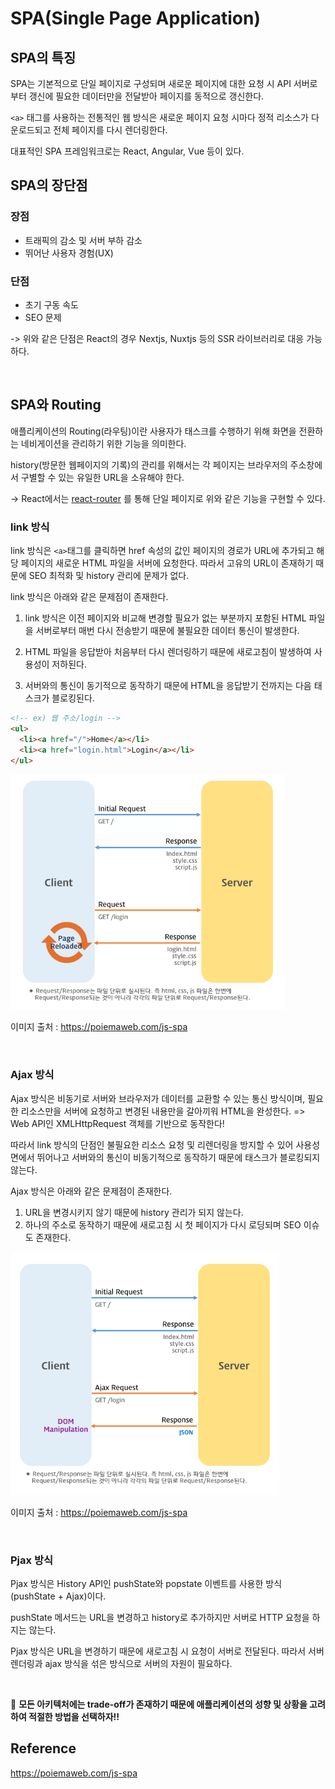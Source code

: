 # SPA(Single Page Application)

## SPA의 특징

SPA는 기본적으로 단일 페이지로 구성되며 새로운 페이지에 대한 요청 시 API 서버로부터 갱신에 필요한 데이터만을 전달받아 페이지를 동적으로 갱신한다.

`<a>` 태그를 사용하는 전통적인 웹 방식은 새로운 페이지 요청 시마다 정적 리소스가 다운로드되고 전체 페이지를 다시 렌더링한다.

대표적인 SPA 프레임워크로는 React, Angular, Vue 등이 있다.

## SPA의 장단점

### 장점

- 트래픽의 감소 및 서버 부하 감소
- 뛰어난 사용자 경험(UX)

### 단점

- 초기 구동 속도
- SEO 문제

-> 위와 같은 단점은 React의 경우 Nextjs, Nuxtjs 등의 SSR 라이브러리로 대응 가능하다.

<br>

## SPA와 Routing

애플리케이션의 Routing(라우팅)이란 사용자가 태스크를 수행하기 위해 화면을 전환하는 네비게이션을 관리하기 위한 기능을 의미한다.

history(방문한 웹페이지의 기록)의 관리를 위해서는 각 페이지는 브라우저의 주소창에서 구별할 수 있는 유일한 URL을 소유해야 한다.

-> React에서는 [react-router](https://reactrouter.com/) 를 통해 단일 페이지로 위와 같은 기능을 구현할 수 있다.

### link 방식

link 방식은 `<a>`태그를 클릭하면 href 속성의 값인 페이지의 경로가 URL에 추가되고 해당 페이지의 새로운 HTML 파일을 서버에 요청한다. 따라서 고유의 URL이 존재하기 때문에 SEO 최적화 및 history 관리에 문제가 없다.

link 방식은 아래와 같은 문제점이 존재한다.

1. link 방식은 이전 페이지와 비교해 변경할 필요가 없는 부분까지 포함된 HTML 파일을 서버로부터 매번 다시 전송받기 때문에 불필요한 데이터 통신이 발생한다.

2. HTML 파일을 응답받아 처음부터 다시 렌더링하기 때문에 새로고침이 발생하여 사용성이 저하된다.

3. 서버와의 통신이 동기적으로 동작하기 때문에 HTML을 응답받기 전까지는 다음 태스크가 블로킹된다.

```html
<!-- ex) 웹 주소/login -->
<ul>
  <li><a href="/">Home</a></li>
  <li><a href="login.html">Login</a></li>
</ul>
```

![link 방식](https://github.com/chanyDev/TIL/blob/main/img/JS/link%20%EB%B0%A9%EC%8B%9D.PNG?raw=true)

이미지 출처 : https://poiemaweb.com/js-spa

<br>

### Ajax 방식

Ajax 방식은 비동기로 서버와 브라우저가 데이터를 교환할 수 있는 통신 방식이며, 필요한 리소스만을 서버에 요청하고 변경된 내용만을 갈아끼워 HTML을 완성한다. => Web API인 XMLHttpRequest 객체를 기반으로 동작한다!

따라서 link 방식의 단점인 불필요한 리소스 요청 및 리렌더링을 방지할 수 있어 사용성면에서 뛰어나고 서버와의 통신이 비동기적으로 동작하기 때문에 태스크가 블로킹되지 않는다.

Ajax 방식은 아래와 같은 문제점이 존재한다.

1. URL을 변경시키지 않기 때문에 history 관리가 되지 않는다.
2. 하나의 주소로 동작하기 때문에 새로고침 시 첫 페이지가 다시 로딩되며 SEO 이슈도 존재한다.

![Ajax 방식](https://github.com/chanyDev/TIL/blob/main/img/JS/ajax%20%EB%B0%A9%EC%8B%9D.PNG?raw=true)

이미지 출처 : https://poiemaweb.com/js-spa

<br>

### Pjax 방식

Pjax 방식은 History API인 pushState와 popstate 이벤트를 사용한 방식(pushState + Ajax)이다.

pushState 메서드는 URL을 변경하고 history로 추가하지만 서버로 HTTP 요청을 하지는 않는다.

Pjax 방식은 URL을 변경하기 때문에 새로고침 시 요청이 서버로 전달된다. 따라서 서버 렌더링과 ajax 방식을 섞은 방식으로 서버의 자원이 필요하다.

<br>

🎈 **모든 아키텍처에는 trade-off가 존재하기 때문에 애플리케이션의 성향 및 상황을 고려하여 적절한 방법을 선택하자!!**

## Reference

https://poiemaweb.com/js-spa
